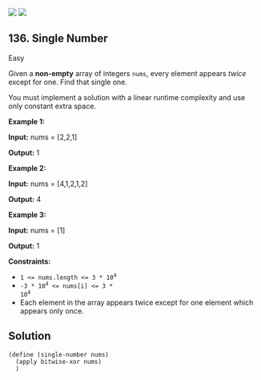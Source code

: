 [![](https://img.shields.io/github/stars/javadev/LeetCode-in-All?label=Stars&style=flat-square)](https://github.com/javadev/LeetCode-in-All)
[![](https://img.shields.io/github/forks/javadev/LeetCode-in-All?label=Fork%20me%20on%20GitHub%20&style=flat-square)](https://github.com/javadev/LeetCode-in-All/fork)

## 136\. Single Number

Easy

Given a **non-empty** array of integers `nums`, every element appears _twice_ except for one. Find that single one.

You must implement a solution with a linear runtime complexity and use only constant extra space.

**Example 1:**

**Input:** nums = [2,2,1]

**Output:** 1

**Example 2:**

**Input:** nums = [4,1,2,1,2]

**Output:** 4

**Example 3:**

**Input:** nums = [1]

**Output:** 1

**Constraints:**

*   <code>1 <= nums.length <= 3 * 10<sup>4</sup></code>
*   <code>-3 * 10<sup>4</sup> <= nums[i] <= 3 * 10<sup>4</sup></code>
*   Each element in the array appears twice except for one element which appears only once.

## Solution

```racket
(define (single-number nums)
  (apply bitwise-xor nums)
  )
```